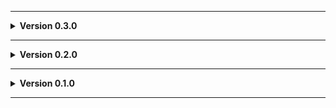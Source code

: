 
---

**<details><summary>Version 0.3.0</summary>**

 - Floodlight.
 
 </details>
 
---

**<details><summary>Version 0.2.0</summary>**

 - Log.
 
 </details>
 
---

**<details><summary>Version 0.1.0</summary>**

 - Initial release.
 
 </details>
 
---
